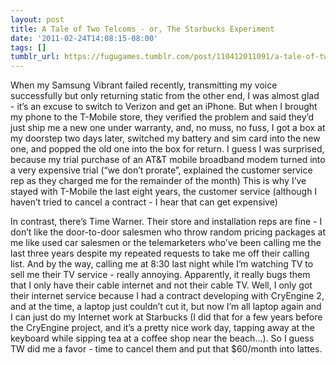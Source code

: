 ```yaml
---
layout: post
title: A Tale of Two Telcoms - or, The Starbucks Experiment
date: '2011-02-24T14:08:15-08:00'
tags: []
tumblr_url: https://fugugames.tumblr.com/post/110412011091/a-tale-of-two-telcoms-or-the-starbucks
---
```

When my Samsung Vibrant failed recently, transmitting my voice successfully but only returning static from the other end, I was almost glad - it’s an excuse to switch to Verizon and get an iPhone. But when I brought my phone to the T-Mobile store, they verified the problem and said they’d just ship me a new one under warranty, and, no muss, no fuss, I got a box at my doorstep two days later, switched my battery and sim card into the new one, and popped the old one into the box for return. I guess I was surprised, because my trial purchase of an AT&T mobile broadband modem turned into a very expensive trial (“we don’t prorate”, explained the customer service rep as they charged me for the remainder of the month) This is why I’ve stayed with T-Mobile the last eight years, the customer service (although I haven’t tried to cancel a contract - I hear that can get expensive)

In contrast, there’s Time Warner. Their store and installation reps are fine - I don’t like the door-to-door salesmen who throw random pricing packages at me like used car salesmen or the telemarketers who’ve been calling me the last three years despite my repeated requests to take me off their calling list. And by the way, calling me at 8:30 last night while I’m watching TV to sell me their TV service - really annoying. Apparently, it really bugs them that I only have their cable internet and not their cable TV. Well, I only got their internet service because I had a contract developing with CryEngine 2, and at the time, a laptop just couldn’t cut it, but now I’m all laptop again and I can just do my Internet work at Starbucks (I did that for a few years before the CryEngine project, and it’s a pretty nice work day, tapping away at the keyboard while sipping tea at a coffee shop near the beach…). So I guess TW did me a favor - time to cancel them and put that $60/month into lattes.

